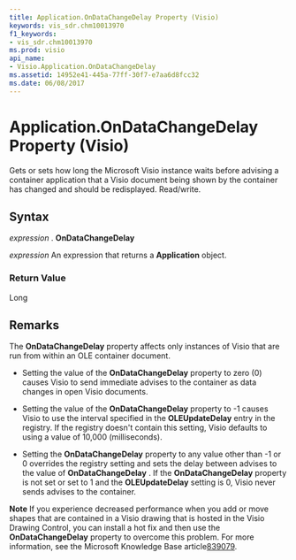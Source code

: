 ```yaml
---
title: Application.OnDataChangeDelay Property (Visio)
keywords: vis_sdr.chm10013970
f1_keywords:
- vis_sdr.chm10013970
ms.prod: visio
api_name:
- Visio.Application.OnDataChangeDelay
ms.assetid: 14952e41-445a-77ff-30f7-e7aa6d8fcc32
ms.date: 06/08/2017
---
```



# Application.OnDataChangeDelay Property (Visio)

Gets or sets how long the Microsoft Visio instance waits before advising a container application that a Visio document being shown by the container has changed and should be redisplayed. Read/write.


## Syntax

 _expression_ . **OnDataChangeDelay**

 _expression_ An expression that returns a **Application** object.


### Return Value

Long


## Remarks

The **OnDataChangeDelay** property affects only instances of Visio that are run from within an OLE container document.


- Setting the value of the **OnDataChangeDelay** property to zero (0) causes Visio to send immediate advises to the container as data changes in open Visio documents.
    
- Setting the value of the **OnDataChangeDelay** property to -1 causes Visio to use the interval specified in the **OLEUpdateDelay** entry in the registry. If the registry doesn't contain this setting, Visio defaults to using a value of 10,000 (milliseconds).
    
- Setting the **OnDataChangeDelay** property to any value other than -1 or 0 overrides the registry setting and sets the delay between advises to the value of **OnDataChangeDelay** . If the **OnDataChangeDelay** property is not set or set to 1 and the **OLEUpdateDelay** setting is 0, Visio never sends advises to the container.
    

 **Note**  If you experience decreased performance when you add or move shapes that are contained in a Visio drawing that is hosted in the Visio Drawing Control, you can install a hot fix and then use the **OnDataChangeDelay** property to overcome this problem. For more information, see the Microsoft Knowledge Base article[839079](http://support.microsoft.com/?scid=http%3a%2f%2fwww.support.microsoft.com%2fkb%2f839079%2f).



